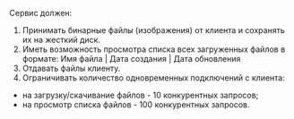 Сервис должен:
1) Принимать бинарные файлы (изображения) от клиента и сохранять их на жесткий
диск.
2) Иметь возможность просмотра списка всех загруженных файлов в формате:
Имя файла | Дата создания | Дата обновления
3) Отдавать файлы клиенту.
4) Ограничивать количество одновременных подключений с клиента:
- на загрузку/скачивание файлов - 10 конкурентных запросов;
- на просмотр списка файлов - 100 конкурентных запросов.
